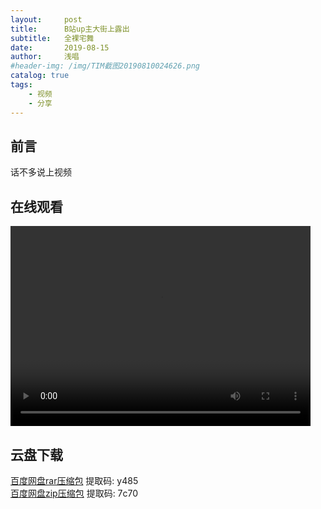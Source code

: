 ```yaml
---
layout:     post
title:      B站up主大街上露出
subtitle:   全裸宅舞
date:       2019-08-15
author:     浅唱
#header-img: /img/TIM截图20190810024626.png
catalog: true
tags:
    - 视频
    - 分享
---
```


## 前言
话不多说上视频

## 在线观看

<video width="480" height="320" controls>
<source src="http://qiniu.qcnhy.cn/%E5%A4%A7%E8%A1%97%E4%B8%8A%E9%9C%B2%E5%87%BA%20%E5%85%A8%E8%A3%B8%E5%AE%85%E8%88%9E.MP4">
</video>

## 云盘下载

[百度网盘rar压缩包](https://pan.baidu.com/s/1jP5bixH5Ko1e5qDxDgullA) 提取码: y485       
[百度网盘zip压缩包](https://pan.baidu.com/s/1m09MJFJlUsWG7OrerOT2-g) 提取码: 7c70

